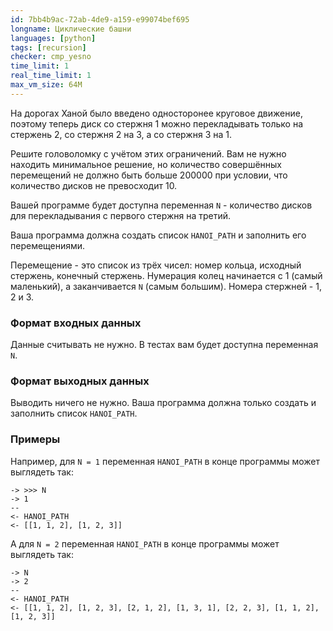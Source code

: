 ```yaml
---
id: 7bb4b9ac-72ab-4de9-a159-e99074bef695
longname: Циклические башни
languages: [python]
tags: [recursion]
checker: cmp_yesno
time_limit: 1
real_time_limit: 1
max_vm_size: 64M
---
```



На дорогах Ханой было введено односторонее круговое движение, поэтому теперь диск со стержня 1 можно перекладывать только на стержень 2, со стержня 2 на 3, а со стержня 3 на 1.

Решите головоломку с учётом этих ограничений.
Вам не нужно находить минимальное решение, но количество совершённых перемещений не должно быть больше 200000 при условии, что количество дисков не превосходит 10.

Вашей программе будет доступна переменная `N` - количество дисков для перекладывания с первого стержня на третий.

Ваша программа должна создать список `HANOI_PATH` и заполнить его перемещениями.

Перемещение - это список из трёх чисел: номер кольца, исходный стержень, конечный стержень.
Нумерация колец начинается с 1 (самый маленький), а заканчивается `N` (самым большим).
Номера стержней - 1, 2 и 3.

### Формат входных данных

Данные считывать не нужно.
В тестах вам будет доступна переменная `N`.

### Формат выходных данных

Выводить ничего не нужно.
Ваша программа должна только создать и заполнить список `HANOI_PATH`.

### Примеры

Например, для `N = 1` переменная `HANOI_PATH` в конце программы может выглядеть так:

```
-> >>> N
-> 1
--
<- HANOI_PATH
<- [[1, 1, 2], [1, 2, 3]]
```

А для `N = 2` переменная `HANOI_PATH` в конце программы может выглядеть так:

```
-> N
-> 2
--
<- HANOI_PATH
<- [[1, 1, 2], [1, 2, 3], [2, 1, 2], [1, 3, 1], [2, 2, 3], [1, 1, 2], [1, 2, 3]]
```

